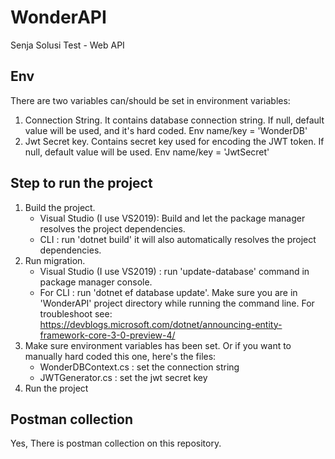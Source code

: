 # WonderAPI
Senja Solusi Test - Web API

## Env
There are two variables can/should be set in environment variables:
1. Connection String. 
   It contains database connection string. If null, default value will be used, and it's hard coded.
   Env name/key = 'WonderDB'
2. Jwt Secret key.
   Contains secret key used for encoding the JWT token. If null, default value will be used.
   Env name/key = 'JwtSecret'

## Step to run the project
1. Build the project.
   - Visual Studio (I use VS2019): Build and let the package manager resolves the project dependencies.
   - CLI : run 'dotnet build' it will also automatically resolves the project dependencies.
2. Run migration.
   - Visual Studio (I use VS2019) : run 'update-database' command in package manager console.
   - For CLI : run 'dotnet ef database update'. Make sure you are in 'WonderAPI' project directory while running the command line.
     For troubleshoot see: https://devblogs.microsoft.com/dotnet/announcing-entity-framework-core-3-0-preview-4/ 
3. Make sure environment variables has been set.
   Or if you want to manually hard coded this one, here's the files:
   - WonderDBContext.cs : set the connection string
   - JWTGenerator.cs : set the jwt secret key
4. Run the project

## Postman collection
Yes, There is postman collection on this repository.
